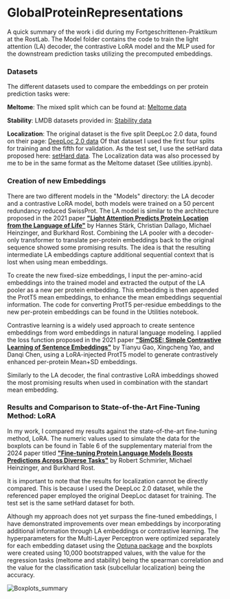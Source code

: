 # GlobalProteinRepresentations

A quick summary of the work i did during my Fortgeschrittenen-Praktikum at the RostLab. The Model folder contains the code to train the light attention (LA) decoder, the contrastive LoRA model and the MLP used for the downstream prediction tasks utilizing the precomputed embeddings.

### Datasets

The different datasets used to compare the embeddings on per protein prediction tasks were: <br />

**Meltome**: The mixed split which can be found at: [Meltome data](https://github.com/J-SNACKKB/FLIP/tree/main/splits/meltome) <br />

**Stability**: LMDB datasets provided in: [Stability data](https://github.com/songlab-cal/tape?tab=readme-ov-file#lmdb-data) <br /> 

**Localization**: The original dataset is the five split DeepLoc 2.0 data, found on their page: [DeepLoc 2.0 data](https://services.healthtech.dtu.dk/services/DeepLoc-2.0/) 
              Of that dataset I used the first four splits for training and the fifth for validation. As the test set, I use the setHard data
              proposed here: [setHard data](https://github.com/HannesStark/protein-localization/tree/master/data_files). The Localization data was also processed by me to be in the same format
              as the Meltome dataset (See utilities.ipynb). <br />

### Creation of new Embeddings

There are two different models in the "Models" directory: the LA decoder and a contrastive LoRA model, both models were trained on a 50 percent redundancy reduced SwissProt. The LA model is similar to the architecture proposed in the 2021 paper [**"Light Attention Predicts Protein Location from the Language of Life"**](https://www.biorxiv.org/content/10.1101/2021.04.25.441334v1) by Hannes Stärk, Christian Dallago, Michael Heinzinger, and Burkhard Rost. Combining the LA pooler with a decoder-only transformer to translate per-protein embeddings back to the original sequence showed some promising results. The idea is that the resulting intermediate LA embeddings capture additional sequential context that is lost when using mean embeddings.

To create the new fixed-size embeddings, I input the per-amino-acid embeddings into the trained model and extracted the output of the LA pooler as a new per protein embedding. This embedding is then appended the ProtT5 mean embeddings, to enhance the mean embeddings sequential information. The code for converting ProtT5 per-residue embeddings to the new per-protein embeddings can be found in the Utilities notebook.

Contrastive learning is a widely used approach to create sentence embeddings from word embeddings in natural language modeling. I applied the loss function proposed in the 2021 paper [**"SimCSE: Simple Contrastive Learning of Sentence Embeddings"**](https://arxiv.org/abs/2104.08821) by Tianyu Gao, Xingcheng Yao, and Danqi Chen, using a LoRA-injected ProtT5 model to generate contrastively enhanced per-protein Mean+SD embeddings. 

Similarly to the LA decoder, the final contrastive LoRA imbeddings showed the most promising results when used in combination with the standart mean embedding. 





### Results and Comparison to State-of-the-Art Fine-Tuning Method: LoRA

In my work, I compared my results against the state-of-the-art fine-tuning method, LoRA. The numeric values used to simulate the data for the boxplots can be found in Table 6 of the supplementary material from the 2024 paper titled [**"Fine-tuning Protein Language Models Boosts Predictions Across Diverse Tasks"**](https://www.nature.com/articles/s41467-024-51844-2) by Robert Schmirler, Michael Heinzinger, and Burkhard Rost.

It is important to note that the results for localization cannot be directly compared. This is because I used the DeepLoc 2.0 dataset, while the referenced paper employed the original DeepLoc dataset for training. The test set is the same setHard dataset for both.

Although my approach does not yet surpass the fine-tuned embeddings, I have demonstrated improvements over mean embeddings by incorporating additional information through LA embeddings or contrastive learning. The hyperparameters for the Multi-Layer Perceptron were optimized separately for each embedding dataset using the [Optuna package](https://optuna.readthedocs.io/en/stable/) and the boxplots were created using 10,000 bootstrapped values, with the value for the regression tasks (meltome and stability) being the spearman correlation and the value for the classification task (subcellular localization) being the accuracy. 

![Boxplots_summary](https://github.com/user-attachments/assets/e5328e33-7f36-4758-98f7-6db400546afb)

